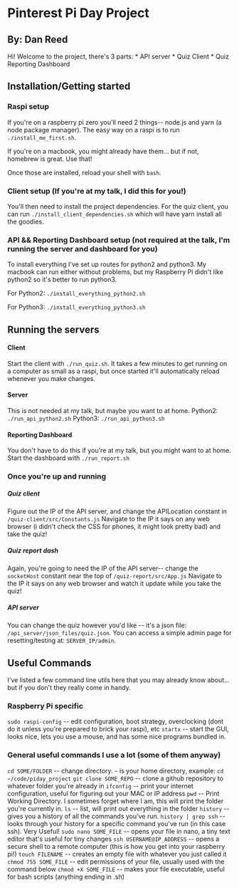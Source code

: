 
# Pinterest Pi Day Project

## By: Dan Reed

Hi! Welcome to the project, there's 3 parts:
	* API server
	* Quiz Client
	* Quiz Reporting Dashboard


## Installation/Getting started

### Raspi setup
If you're on a raspberry pi zero you'll need 2 things-- node.js and yarn (a node package manager).
The easy way on a raspi is to run `./install_me_first.sh`.

If you're on a macbook, you might already have them... but if not, homebrew is great. Use that!

Once those are installed, reload your shell with `bash`.

### Client setup (If you're at my talk, I did this for you!)

You'll then need to install the project dependencies.
For the quiz client, you can run `./install_client_dependencies.sh` which will have yarn install all the goodies.

### API && Reporting Dashboard setup (not required at the talk, I'm running the server and dashboard for you)

To install everything I've set up routes for python2 and python3.
My macbook can run either without problems, but my Raspberry Pi didn't like python2 so it's better to run python3.

For Python2:
`./install_everything_python2.sh`

For Python3:
`./install_everything_python3.sh`


## Running the servers

#### Client
Start the client with `./run_quiz.sh`.
It takes a few minutes to get running on a computer as small as a raspi, but once started it'll automatically reload whenever you make changes.

#### Server
This is not needed at my talk, but maybe you want to at home.
Python2: `./run_api_python2.sh`
Python3: `./run_api_python3.sh`

#### Reporting Dashboard
You don't have to do this if you're at my talk, but you might want to at home.
Start the dashboard with `./run_report.sh`

### Once you're up and running

##### Quiz client
Figure out the IP of the API server, and change the APILocation constant in `/quiz-client/src/Constants.js`
Navigate to the IP it says on any web browser (i didn't check the CSS for phones, it might look pretty bad) and take the quiz!

##### Quiz report dash
Again, you're going to need the IP of the API server-- change the `socketHost` constant near the top of `/quiz-report/src/App.js`
Navigate to the IP it says on any web browser and watch it update while you take the quiz!

##### API server
You can change the quiz however you'd like -- it's a json file: `/api_server/json_files/quiz.json`.
You can access a simple admin page for resetting/testing at: `SERVER_IP/admin`.


## Useful Commands
I've listed a few command line utils here that you may already know about... but if you don't they really come in handy.

### Raspberry Pi specific
`sudo raspi-config` -- edit configuration, boot strategy, overclocking (dont do it unless you're prepared to brick your raspi), etc
`startx` -- start the GUI, looks nice, lets you use a mouse, and has some nice programs bundled in.

### General useful commands I use a lot (some of them anyway)
`cd SOME/FOLDER` -- change directory. `~` is your home directory, example: `cd ~/code/piday_project`
`git clone SOME_REPO` -- clone a github repository to whatever folder you're already in
`ifconfig` -- print your internet configuration, useful for figuring out your MAC or IP address
`pwd` -- Print Working Directory. I sometimes forget where I am, this will print the folder you're currently in.
`ls` -- list, will print out everything in the folder
`history` -- gives you a history of all the commands you've run.
`history | grep ssh` -- looks through your history for a specific command you've run (in this case ssh). Very Useful!
`sudo nano SOME_FILE` -- opens your file in nano, a tiny text editor that's useful for tiny changes
`ssh USERNAME@IP_ADDRESS` -- opens a secure shell to a remote computer (this is how you get into your raspberry pi!)
`touch FILENAME` -- creates an empty file with whatever you just called it
`chmod 755 SOME_FILE` -- edit permissions of your file, usually used with the command below
`chmod +X SOME_FILE` -- makes your file executable, useful for bash scripts (anything ending in .sh)
